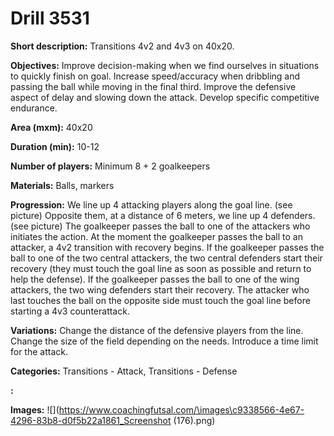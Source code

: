 # Drill 3531

**Short description:**
Transitions 4v2 and 4v3 on 40x20.

**Objectives:**
Improve decision-making when we find ourselves in situations to quickly finish on goal. Increase speed/accuracy when dribbling and passing the ball while moving in the final third. Improve the defensive aspect of delay and slowing down the attack. Develop specific competitive endurance.

**Area (mxm):**
40x20

**Duration (min):**
10-12

**Number of players:**
Minimum 8 + 2 goalkeepers

**Materials:**
Balls, markers

**Progression:**
We line up 4 attacking players along the goal line. (see picture) Opposite them, at a distance of 6 meters, we line up 4 defenders. (see picture) The goalkeeper passes the ball to one of the attackers who initiates the action. At the moment the goalkeeper passes the ball to an attacker, a 4v2 transition with recovery begins. If the goalkeeper passes the ball to one of the two central attackers, the two central defenders start their recovery (they must touch the goal line as soon as possible and return to help the defense). If the goalkeeper passes the ball to one of the wing attackers, the two wing defenders start their recovery. The attacker who last touches the ball on the opposite side must touch the goal line before starting a 4v3 counterattack.

**Variations:**
Change the distance of the defensive players from the line. Change the size of the field depending on the needs. Introduce a time limit for the attack.

**Categories:**
Transitions - Attack, Transitions - Defense

**:**


**Images:**
![](https://www.coachingfutsal.com/\images\c9338566-4e67-4296-83b8-d0f5b22a1861_Screenshot (176).png)


